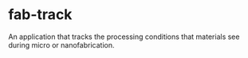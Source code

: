 # fab-track
An application that tracks the processing conditions that materials see during micro or nanofabrication.
